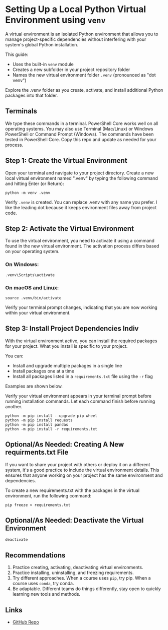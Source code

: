 # Setting Up a Local Python Virtual Environment using `venv`

A virtual environment is an isolated Python environment that allows you to manage project-specific dependencies without interfering with your system's global Python installation. 

This guide:

- Uses the built-in `venv` module
- Creates a new subfolder in your project repository folder
- Names the new virtual environment folder `.venv` (pronounced as "dot venv")

Explore the .venv folder as you create, activate, and install additional Python packages into that folder. 

## Terminals

We type these commands in a terminal. PowerShell Core works well on all operating systems. 
You may also use Terminal (Mac/Linux) or Windows PowerShell or Command Prompt (Windows). 
The commands have been tested in PowerShell Core. Copy this repo and update as needed for your process. 


## Step 1: Create the Virtual Environment

Open your terminal and navigate to your project directory. Create a new local virtual environment named ".venv" by typing the following command and hitting Enter (or Return):

```shell
python -m venv .venv
```

Verify `.venv` is created. You can replace .venv with any name you prefer. 
I like the leading dot because it keeps environment files away from project code. 

## Step 2: Activate the Virtual Environment

To use the virtual environment, you need to activate it using a command found in the new virtual environment. 
The activation process differs based on your operating system.

### On Windows:

```shell
.venv\Scripts\activate
```

### On macOS and Linux:

```shell
source .venv/bin/activate
```

Verify your terminal prompt changes, indicating that you are now working within your virtual environment.

## Step 3: Install Project Dependencies Indiv

With the virtual environment active, you can install the required packages for your project. 
What you install is specific to your project. 

You can:

- Install and upgrade multiple packages in a single line
- Install packages one at a time
- Install all packages listed in a `requirements.txt` file using the `-r` flag

Examples are shown below. 

Verify your virtual environment appears in your terminal prompt before running installation commands. 
Let each command finish before running another. 

```shell
python -m pip install --upgrade pip wheel
python -m pip install requests
python -m pip install pandas
python -m pip install -r requirements.txt
```

## Optional/As Needed: Creating A New requirments.txt File

If you want to share your project with others or deploy it on a different system, 
it's a good practice to include the virtual environment details. 
This ensures that anyone working on your project has the same environment and dependencies.

To create a new requirements.txt with the packages in the virtual environment, run the following command:

```shell
pip freeze > requirements.txt
```

## Optional/As Needed: Deactivate the Virtual Environment

```shell
deactivate
```

## Recommendations

1. Practice creating, activating, deactivating virtual environments.
1. Practice installing, uninstalling, and freezing requirements.
1. Try different approaches. When a course uses `pip`, try pip. When a course uses `conda`, try conda.
1. Be adaptable. Different teams do things differently, stay open to quickly learning new tools and methods. 

## Links

- [GitHub Repo](https://github.com/denisecase/datafun-00-python-virtual-env/)
